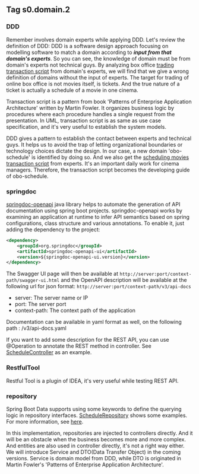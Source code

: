 ## Tag s0.domain.2

### DDD
Remember involves domain experts while applying DDD. Let's review the definition of DDD: 
DDD is a software design approach focusing on modelling software to match a domain according to **_input from that domain's experts_**.
So you can see, the knowledge of domain must be from domain's experts not technical guys.
By analyzing box office [trading transaction script](../obo-trade/README.md) from domain's experts, 
we will find that we give a wrong definition of domains without the input of experts.
The target for trading of online box office is not movies itself, is tickets. And the true nature of a ticket is actually a schedule of a movie in one cinema.

Transaction script is a pattern from book 'Patterns of Enterprise Application Architecture' written by Martin Fowler.
It organizes business logic by procedures where each procedure handles a single request from the presentation. 
In UML, transaction script is as same as use case specification, and it's very useful to establish the system models. 

DDD gives a pattern to establish the contact between experts and technical guys. 
It helps us to avoid the trap of letting organizational boundaries or technology choices dictate the design. 
In our case, a new domain 'obo-schedule' is identified by doing so. And we also get the [scheduling movies transaction script](../obo-schedule/README.md) from experts.
It's an important daily work for cinema managers. Therefore, the transaction script becomes the developing guide of obo-schedule.

### springdoc
[springdoc-openapi](https://springdoc.org/) java library helps to automate the generation of API documentation using spring boot projects. 
springdoc-openapi works by examining an application at runtime to infer API semantics based on spring configurations, class structure and various annotations.
To enable it, just adding the dependency to the project:
```xml
<dependency>
    <groupId>org.springdoc</groupId>
    <artifactId>springdoc-openapi-ui</artifactId>
    <version>${springdoc-openapi-ui.version}</version>
</dependency>
```
The Swagger UI page will then be available at `http://server:port/context-path/swagger-ui.html` 
and the OpenAPI description will be available at the following url for json format: `http://server:port/context-path/v3/api-docs`
* server: The server name or IP
* port: The server port
* context-path: The context path of the application

Documentation can be available in yaml format as well, on the following path : /v3/api-docs.yaml

If you want to add some description for the REST API, you can use @Operation to annotate the REST method in controller.
See [ScheduleController](../obo-schedule/src/main/java/com/github/budwing/obo/schedule/controller/ScheduleController.java) as an example.

### RestfulTool
Restful Tool is a plugin of IDEA, it's very useful while testing REST API.

### repository
Spring Boot Data supports using some keywords to define the querying logic in repository interfaces.
[ScheduleRepository](../obo-schedule/src/main/java/com/github/budwing/obo/schedule/repository/ScheduleRepository.java) shows some examples.
For more information, see [here](https://docs.spring.io/spring-data/jpa/docs/current/reference/html/#repository-query-keywords).

In this implementation, repositories are injected to controllers directly. And it will be an obstacle when the business becomes more and more complex.
And entities are also used in controller directly, it's not a right way either. 
We will introduce Service and DTO(Data Transfer Object) in the coming versions. 
Service is domain model from DDD, while DTO is originated in Martin Fowler's 'Patterns of Enterprise Application Architecture'.